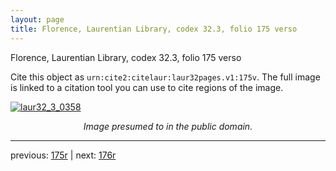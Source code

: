 ```yaml
---
layout: page
title: Florence, Laurentian Library, codex 32.3, folio 175 verso
---
```


Florence, Laurentian Library, codex 32.3, folio 175 verso

Cite this object as `urn:cite2:citelaur:laur32pages.v1:175v`.  The full image is linked to a citation tool you can use to cite regions of the image.

[![laur32_3_0358](http://www.homermultitext.org/iipsrv?IIIF=/project/homer/pyramidal/deepzoom/citelaur/laur32imgs/v1/laur32_3_0358.tif/full/800,/0/default.jpg)](http://www.homermultitext.org/ict2/?urn=urn:cite2:citelaur:laur32imgs.v1:laur32_3_0358) 

<p style="text-align: center; font-style: italic;">Image presumed to in the public domain.</p>

---

previous: [175r](../175r/) | next: [176r](../176r/)